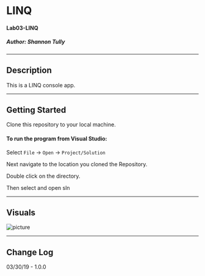 # LINQ
#### Lab03-LINQ
##### *Author: Shannon Tully*

------------------------------

## Description
This is a LINQ console app.

------------------------------

## Getting Started
Clone this repository to your local machine.

#### To run the program from Visual Studio:
Select ```File``` -> ```Open``` -> ```Project/Solution```

Next navigate to the location you cloned the Repository.

Double click on the directory.

Then select and open sln

------------------------------

## Visuals

![picture]()

------------------------------

## Change Log
03/30/19 - 1.0.0


